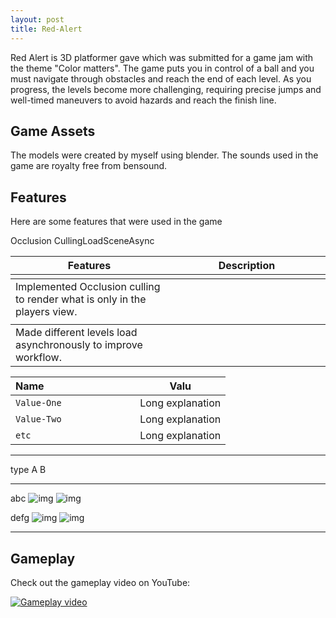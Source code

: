 ```yaml
---
layout: post
title: Red-Alert
---
```


Red Alert is 3D platformer gave which was submitted for a game jam with the theme "Color matters". The game puts you in control of a ball and you must navigate through obstacles and reach the end of each level. As you progress, the levels become more challenging, requiring precise jumps and well-timed maneuvers to avoid hazards and reach the finish line.


## Game Assets

The models were created by myself using blender. The sounds used in the game are royalty free from bensound.


## Features

Here are some features that were used in the game

| Features        | Description                                              |
|-----------------|----------------------------------------------------------|
| <col style="width:50%">Occlusion Culling</col> | Implemented Occlusion culling to render what is only in the players view. |
| <col style="width:50%">LoadSceneAsync</col>   | Made different levels load asynchronously to improve workflow.           |


Name &nbsp; &nbsp; &nbsp; &nbsp; &nbsp; &nbsp; &nbsp; &nbsp; &nbsp; &nbsp; &nbsp; &nbsp; &nbsp; &nbsp; &nbsp; &nbsp; | Valu 
-------|-------------------
`Value-One` | Long explanation
`Value-Two` | Long explanation
`etc` | Long explanation

-----------------------------------------------------------------------
type                A                                  B
----- -------------------------------- --------------------------------
 abc  ![img](assets/some-image-n1.png) ![img](assets/some-image-n2.png)

defg  ![img](assets/some-image-n3.png) ![img](assets/some-image-n4.png)

-----------------------------------------------------------------------


## Gameplay

Check out the gameplay video on YouTube:

[![Gameplay video](https://img.youtube.com/vi/RsPWGuCCzLQ/0.jpg)](https://www.youtube.com/watch?v=RsPWGuCCzLQ)

